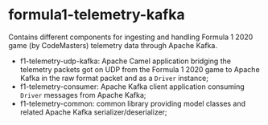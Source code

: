 # formula1-telemetry-kafka

Contains different components for ingesting and handling Formula 1 2020 game (by CodeMasters) telemetry data through Apache Kafka.

* f1-telemetry-udp-kafka: Apache Camel application bridging the telemetry packets got on UDP from the Formula 1 2020 game to Apache Kafka in the raw format packet and as a `Driver` instance;
* f1-telemetry-consumer: Apache Kafka client application consuming `Driver` messages from Apache Kafka;
* f1-telemetry-common: common library providing model classes and related Apache Kafka serializer/deserializer;